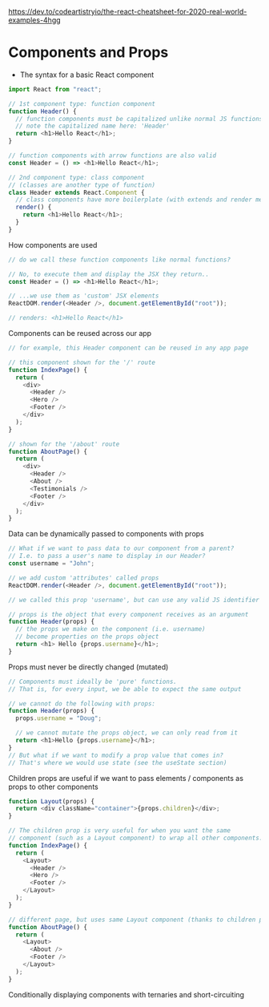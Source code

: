 https://dev.to/codeartistryio/the-react-cheatsheet-for-2020-real-world-examples-4hgg

# Components and Props

- The syntax for a basic React component

```ts
import React from "react";

// 1st component type: function component
function Header() {
  // function components must be capitalized unlike normal JS functions
  // note the capitalized name here: 'Header'
  return <h1>Hello React</h1>;
}

// function components with arrow functions are also valid
const Header = () => <h1>Hello React</h1>;

// 2nd component type: class component
// (classes are another type of function)
class Header extends React.Component {
  // class components have more boilerplate (with extends and render method)
  render() {
    return <h1>Hello React</h1>;
  }
}
```

How components are used

```ts
// do we call these function components like normal functions?

// No, to execute them and display the JSX they return..
const Header = () => <h1>Hello React</h1>;

// ...we use them as 'custom' JSX elements
ReactDOM.render(<Header />, document.getElementById("root"));

// renders: <h1>Hello React</h1>
```

Components can be reused across our app

```ts
// for example, this Header component can be reused in any app page

// this component shown for the '/' route
function IndexPage() {
  return (
    <div>
      <Header />
      <Hero />
      <Footer />
    </div>
  );
}

// shown for the '/about' route
function AboutPage() {
  return (
    <div>
      <Header />
      <About />
      <Testimonials />
      <Footer />
    </div>
  );
}
```

Data can be dynamically passed to components with props

```ts
// What if we want to pass data to our component from a parent?
// I.e. to pass a user's name to display in our Header?
const username = "John";

// we add custom 'attributes' called props
ReactDOM.render(<Header />, document.getElementById("root"));

// we called this prop 'username', but can use any valid JS identifier

// props is the object that every component receives as an argument
function Header(props) {
  // the props we make on the component (i.e. username)
  // become properties on the props object
  return <h1> Hello {props.username}</h1>;
}
```

Props must never be directly changed (mutated)

```ts
// Components must ideally be 'pure' functions.
// That is, for every input, we be able to expect the same output

// we cannot do the following with props:
function Header(props) {
  props.username = "Doug";

  // we cannot mutate the props object, we can only read from it
  return <h1>Hello {props.username}</h1>;
}
// But what if we want to modify a prop value that comes in?
// That's where we would use state (see the useState section)
```

Children props are useful if we want to pass elements / components as props to other components

```ts
function Layout(props) {
  return <div className="container">{props.children}</div>;
}

// The children prop is very useful for when you want the same
// component (such as a Layout component) to wrap all other components:
function IndexPage() {
  return (
    <Layout>
      <Header />
      <Hero />
      <Footer />
    </Layout>
  );
}

// different page, but uses same Layout component (thanks to children prop)
function AboutPage() {
  return (
    <Layout>
      <About />
      <Footer />
    </Layout>
  );
}
```

Conditionally displaying components with ternaries and short-circuiting
